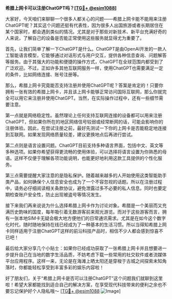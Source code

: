**希腊上网卡可以注册ChatGPT吗？[[TG💪+ @esim1088](https://t.me/s/esim1088)]**

大家好，今天咱们来聊聊一个很多人都关心的问题——希腊上网卡能不能用来注册ChatGPT呢？其实这个问题还挺有代表性，因为很多人出国旅游或者长期居住在某个国家时，都会遇到类似的情况。尤其是对于那些对新技术、新平台充满好奇的人来说，了解自己的设备是否能正常使用这些服务就显得尤为重要了。

首先，让我们简单了解一下ChatGPT是什么。ChatGPT是由OpenAI开发的一款人工智能语言模型，它能够通过对话形式与用户交互，提供各种信息查询、问题解答等服务。由于其强大的功能和便捷的操作方式，ChatGPT在全球范围内都受到了广泛欢迎。不过，正如许多其他互联网服务一样，使用ChatGPT也需要满足一定的条件，比如网络连接、账号注册等。

那么，希腊上网卡究竟能否支持注册并使用ChatGPT呢？答案是肯定的！只要你拥有一张有效的希腊上网卡，并且该上网卡能够正常访问国际互联网，那么你就完全可以用它来注册并使用ChatGPT。当然，在实际操作过程中，还有一些细节需要注意。

第一点就是网络稳定性。虽然理论上任何支持互联网连接的设备都可以用来注册ChatGPT，但如果你所在的地区网络信号较弱或经常断网的话，可能会影响你的注册体验。因此，在尝试注册之前，最好先测试一下你的上网卡是否能稳定地连接到互联网。如果发现网络质量较差，建议更换地点后再进行尝试。

第二点则是语言设置问题。ChatGPT目前支持多种语言界面，包括中文、英文等多种选项。如果你希望获得更流畅的使用体验，可以选择将语言设置为你熟悉的母语。这样不仅便于理解各项功能说明，也能更好地利用这款工具提供的个性化服务。

第三点需要提醒大家注意的是隐私保护。随着越来越多的人开始使用这类智能助手类产品，如何确保个人信息安全也成为了一个不容忽视的话题。所以在注册过程中，请务必仔细阅读相关条款协议，避免泄露过多不必要的私人信息。同时也要定期检查账户安全性，防止出现被盗号等情况发生。

接下来我们再来说说为什么选择希腊上网卡作为讨论对象。希腊是一个美丽而又充满历史韵味的国度，每年吸引着无数游客前来观光游览。而对于这些游客而言，拥有一张本地SIM卡无疑会极大地方便他们的日常通讯需求。尤其是在如今这个数字化时代，随时随地保持在线已经成为了一种基本的生活习惯。所以当得知希腊上网卡同样适用于注册ChatGPT这样的前沿科技产品时，相信不少人都会感到惊喜不已吧！

最后给大家分享几个小贴士：如果你已经成功获取了一张希腊上网卡并且想要进一步提升自己在当地的数字生活品质，不妨考虑下载一些常用的社交软件或者流媒体平台应用程序。这样一来，无论是在海滩上晒太阳还是穿梭于古城之间探索未知角落时，你都能轻松享受到丰富多彩的娱乐内容啦！

好了朋友们，关于“希腊上网卡是否可以注册ChatGPT”这个问题我们就聊到这里啦！希望大家都能找到适合自己的解决方案，在享受现代科技带来的便利之余也不要忘记保护好个人隐私哦～ [[TG💪+ @esim1088](https://t.me/s/esim1088) ![Image](https://i.postimg.cc/4NQfJmqS/Snipaste-2025-05-13-00-14-12.png)]